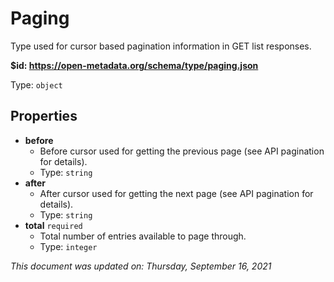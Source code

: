 # Paging

Type used for cursor based pagination information in GET list responses.

**$id: https://open-metadata.org/schema/type/paging.json**

Type: `object`

## Properties
 - **before**
   - Before cursor used for getting the previous page (see API pagination for details).
   - Type: `string`
 - **after**
   - After cursor used for getting the next page (see API pagination for details).
   - Type: `string`
 - **total** `required`
   - Total number of entries available to page through.
   - Type: `integer`

_This document was updated on: Thursday, September 16, 2021_